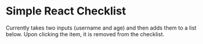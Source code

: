 # Simple React Checklist
Currently takes two inputs (username and age) and then adds them to a list below.
Upon clicking the item, it is removed from the checklist.
